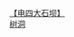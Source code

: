 [【电四大石坝】](http://tieba.baidu.com/p/2904605989?see_lz=1&pn=)   
[树洞](http://tieba.baidu.com/p/2903516837?see_lz=1&pn=)   
